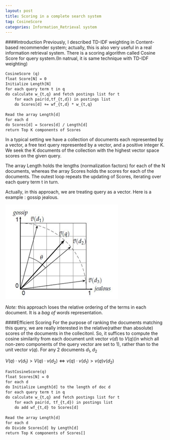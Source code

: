 ```yaml
---
layout: post
title: Scoring in a complete search system 
tag: CosineScore 
categories: Information_Retrieval system
---
```


####Introduction
Previously, I described TD-IDF weighting in Content-based recommender system; actually, this is also very useful in a real information retrieval system. There is a scoring algorithm called Cosine Score for query system.(In natrual, it is same technique with TD-IDF weighting)

	CosineScore (q)
	float Score[N] = 0
	Initialize Length[N]
	for each query term t in q
	do calculate w_{t,q} and fetch postings list for t
		for each pair(d,tf_{t,d}) in postings list
		do Scores[d] += wf_{t,d} * w_{t,q}
	
	Read the array Length[d]
	for each d
	do Scores[d] = Scores[d] / Length[d]
	return Top K components of Scores

In a typical setting we have a collection of documents each represented by a vector, a free text query represented by a vector, and a positive integer K. We seek the K documents of the collection with the highest vector space scores on the given query. 

The array Length holds the lengths (normalization factors) for each of the N documents, whereas the array Scores holds the scores for each of the documents. The outest loop repeats the updating of Scores, iterating over each query term t in turn. 

Actually, in this approach, we are treating query as a vector.  Here is a example : gossip jealous.    

<img src = "/assets/images/queryvector.JPG" alt = "Scoring" title ="Scoring" width ="70%"  />

_Note:_ this approach loses the relative ordering of the terms in each document. It is a _bag of words_ representation.

####Efficient Scoring
For the purpose of ranking the documents matching this query, we are really interested in the relative(rather than absolute) scores of the documents in the collecitonl. So, it suffices to compute the cosine similarity from each document unit vector $v(d)$ to $V(q)$(in which all non-zero components of the query vector are set to 1), rather than to the unit vector $v(q)$. For any 2 documents $d_1,d_2$

$V(q)\cdot v(d_1) > V(q) \cdot v(d_2) \Leftrightarrow v(q) \cdot v(d_1) > v(q) v(d_2)$

	FastCosineScore(q)
	float Scores[N] = 0
	for each d
	do Initialize Length[d] to the length of doc d
	for each query term t in q
	do calculate w_{t,q} and fetch postings list for t
		for each pair(d, tf_{t,d}) in postings list
		do add wf_{t,d} to Scores[d]
	
	Read the array Length[d]
	for each d
	do Divide Scores[d] by Length[d]
	return Top K components of Scores[]
